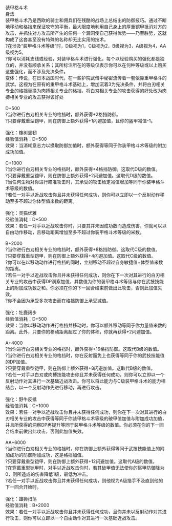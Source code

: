 <title>装甲格斗术</title>
<meta name="GENERATOR" content="WinCHM">
<meta http-equiv="Content-Type" content="text/html; charset=gb2312">
<br>装甲格斗术
<br>身法
<br>装甲格斗术乃是西欧的骑士和佣兵们在残酷的战场上总结出的防御技巧。通过不断地移动和格挡来保证攻守的平衡，最大限度地利用自己身上的厚重铠甲抵消对方的攻击，并抓住对方攻击所产生的任何一个漏洞使自己获得优势——乃至胜势，这就构成了这套甚至没有特殊的名称却无比实用的技术。
<br>?在涉及“装甲格斗术等级”时，D级视为1，C级视为2，B级视为3，A级视为4，AA级视为5。
<br>?你可以消耗支线或经验，对装甲格斗术进行强化。每个以经验购买的强化都是独立的，并没有顺承关系；其所标注所在的等级仅表示你可以在何种等级或以上购买这些强化，而不涉及先决条件。
<br>变体：传说，在日本战国时代，在一些护院武僧中秘密流传着一套依靠重甲格斗的武学。这视为在原有的重甲格斗术基础上，增加沉着3为先决条件，并将白刃相关专业的格挡替换为肉搏相关专业的格挡，将白刃相关专业的攻击获得的好处改为肉搏相关专业的攻击获得该好处
<br>
<br>D+500
<br>?当你进行白刃相关专业的格挡时，额外获得+2格挡防御。
<br>?只要穿戴重型铠甲，则在防御上额外获得+1闪避加值，且你的盔甲减值-1。
<br>
<br>强化：橡树坚韧
<br>经验值消耗：D+500
<br>效果：当消耗意志力以换取防御加值时，额外获得等同于你装甲格斗术等级的附加成功加值。
<br>
<br>C+1000
<br>?当你进行白刃相关专业的格挡时，额外获得+4格挡防御。这取代D级的数值。
<br>?只要穿戴重型铠甲，则在防御上额外获得+2闪避加值。这取代D级的数值。
<br>?当任何生物对你进行瞄准攻击时，其承受的攻击检定减值增加等同于你装甲格斗术等级的数值。
<br>?若任一对手以近战攻击你且并未获得任何成功，则你可以立即以一个反射动作移动至多不超过你体型值米数的距离。
<br>
<br>强化：灵猫优雅
<br>经验值消耗：D+500
<br>效果：若任一对手以近战攻击你时，只要其并未因成功数而造成伤害，你就可以以自由动作移动，且移动距离增加至多不超过你装甲格斗术等级的米数。
<br>
<br>B+2000
<br>?当你进行白刃相关专业的格挡时，额外获得+8格挡防御。这取代C级的数值。
<br>?只要穿戴重型铠甲，则在防御上额外获得+4闪避加值。这取代C级的数值。
<br>?你可以在以移动动作进行格挡的同时，立刻移动不超过自身敏捷值+体型值米数的距离。
<br>?若任一对手以近战攻击你且并未获得任何成功，则你在下一次对其进行的白刃相关专业的攻击中获得DP洞察加值，其数值为你的装甲格斗术等级与你在武技技能上的附加成功数之和。你必须在你的下一回合结束前做出此攻击，否则此加值失效。
<br>?你不会因为承受多次攻击而在格挡防御上承受减值。
<br>
<br>强化：牡鹿阔步
<br>经验值消耗：D+500
<br>效果：当你以移动动作进行格挡并移动时，你可以额外移动等同于你力量值米数的距离。此外，只要你的移动距离超过了你的体积，你就再获得+2闪避加值。
<br>
<br>A+4000
<br>?当你进行白刃相关专业的格挡时，额外获得+16格挡防御。这取代B级的数值。
<br>?当你进行白刃相关专业的格挡时，你在反射豁免上也获得等同于你的武技技能值的DP加值。
<br>?只要穿戴重型铠甲，则在防御上额外获得+8闪避加值。这取代B级的数值。
<br>?若任一对手以白刃或肉搏技能攻击你且并未获得任何成功，则你可以立即以一个反射动作对其进行一次基础近战攻击。你可以将此能力与C级装甲格斗术的能力相结合，以一个反射动作先进行移动，再进行攻击。
<br>
<br>强化：野牛反抵
<br>经验值消耗：C+1000
<br>效果：若任一对手以近战攻击你且并未获得任何成功，则你在下一次对其进行的白刃相关专业的攻击中获得等同于你装甲格斗术等级的破甲值加值与附加成功加值，并且所获得的洞察DP再提升等同于装甲格斗术等级的数值。你必须在你的下一回合结束前做出此攻击，否则此加值失效。
<br>
<br>AA+6000
<br>?当你进行白刃相关专业的格挡时，你在防御上额外获得等同于武技技能值上的附加成功的防御附加成功，这是格挡加值。
<br>?只要穿戴重型铠甲，则在防御上额外获得+12闪避加值。这取代A级的数值。
<br>?在穿戴重型铠甲时，对手以近战攻击你时，若其破甲值无法使你的盔甲防御降为0，则所造成的伤害降低1级，最低为冲击。
<br>?若任一对手以近战攻击你且并未获得任何成功，则他视为A级措手不及直到他的下一回合开始时。
<br>
<br>强化：雄狮扫荡
<br>经验值消耗：B+2000
<br>效果：若任一对手以近战攻击你且并未获得任何成功，且你并未以反射动作对其进行攻击，则你可以立即以一个自由动作对其进行一次基础近战攻击。